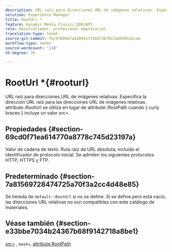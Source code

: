 ```yaml
---
description: URL raíz para direcciones URL de imágenes relativas. Especifica la dirección URL raíz para las direcciones URL de imágenes relativas. se usa el atributo RootUrl en lugar del atributo RootPath cuando { curly braces } incluye un valor src=.
solution: Experience Manager
title: RootUrl *
feature: Dynamic Media Classic,SDK/API
role: Desarrollador, profesional empresarial
translation-type: tm+mt
source-git-commit: f6c97606d7a4209427316d7367013ad9585a5cae
workflow-type: tm+mt
source-wordcount: '118'
ht-degree: 3%

---
```



# RootUrl *{#rooturl}

URL raíz para direcciones URL de imágenes relativas. Especifica la dirección URL raíz para las direcciones URL de imágenes relativas. attribute::RootUrl se utiliza en lugar de attribute::RootPath cuando { curly braces } incluye un valor src=.

## Propiedades {#section-69cd0f71ea614770a8778c745d23197a}

Valor de cadena de texto. Ruta raíz de URL absoluta, incluido el identificador de protocolo inicial. Se admiten los siguientes protocolos: HTTP, HTTPS y FTP.

## Predeterminado {#section-7a81569728474725a70f3a2cc4d48e85}

Se hereda de `default::RootUrl` si no se define. Si se define pero está vacío, las direcciones URL relativas no son compatibles con este catálogo de materiales.

## Véase también {#section-e33bbe7034b24367b68f9142718a8be1}

[src=](../../../../../ir-api/http-protocol/image-rendering-api-ref/c-ir-http-protocol-ref/c-ir-http-protocol-command-reference/r-ir-src.md#reference-62c98abad22149d68d405ed6aaff8272) ,  `mask=`,  [attribute:RootPath](../../../../../ir-api/material-cat/image-rendering-api-ref/c-ir-material-catalog/c-ir-attributes-reference/r-ir-rootpath.md#reference-a4d7c96b62e14fcbad1740c702f160f3)
